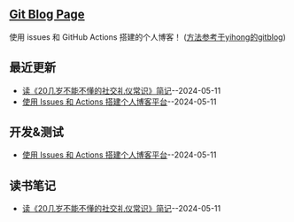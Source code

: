 ## [Git Blog Page](https://xushulin.github.io/blog-S.L.Xu/)
使用 issues 和 GitHub Actions 搭建的个人博客！
([方法参考于yihong的gitblog](https://github.com/yihong0618/gitblog))

## 最近更新
- [读《20几岁不能不懂的社交礼仪常识》简记](https://github.com/xushulin/blog-S.L.Xu/issues/3)--2024-05-11
- [使用 Issues 和 Actions 搭建个人博客平台](https://github.com/xushulin/blog-S.L.Xu/issues/2)--2024-05-11
## 开发&测试
- [使用 Issues 和 Actions 搭建个人博客平台](https://github.com/xushulin/blog-S.L.Xu/issues/2)--2024-05-11
## 读书笔记
- [读《20几岁不能不懂的社交礼仪常识》简记](https://github.com/xushulin/blog-S.L.Xu/issues/3)--2024-05-11

